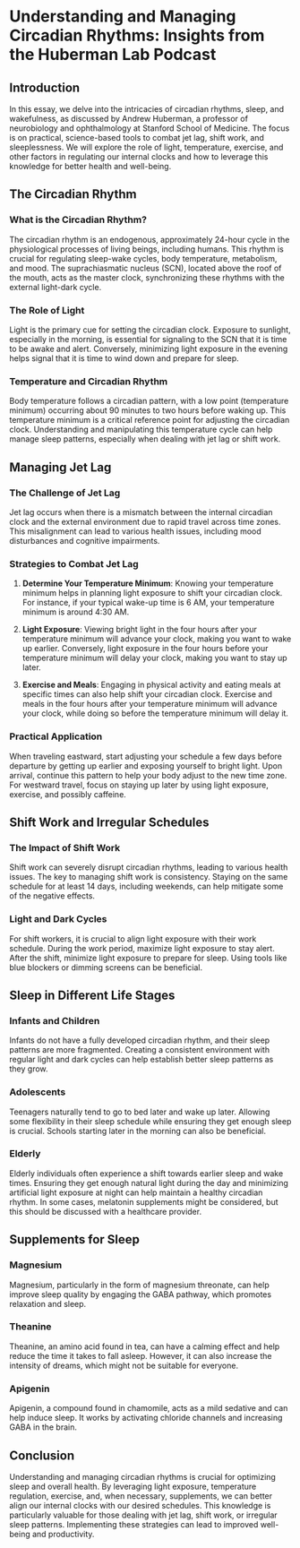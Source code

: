 # Understanding and Managing Circadian Rhythms: Insights from the Huberman Lab Podcast

## Introduction

In this essay, we delve into the intricacies of circadian rhythms, sleep, and wakefulness, as discussed by Andrew Huberman, a professor of neurobiology and ophthalmology at Stanford School of Medicine. The focus is on practical, science-based tools to combat jet lag, shift work, and sleeplessness. We will explore the role of light, temperature, exercise, and other factors in regulating our internal clocks and how to leverage this knowledge for better health and well-being.

## The Circadian Rhythm

### What is the Circadian Rhythm?

The circadian rhythm is an endogenous, approximately 24-hour cycle in the physiological processes of living beings, including humans. This rhythm is crucial for regulating sleep-wake cycles, body temperature, metabolism, and mood. The suprachiasmatic nucleus (SCN), located above the roof of the mouth, acts as the master clock, synchronizing these rhythms with the external light-dark cycle.

### The Role of Light

Light is the primary cue for setting the circadian clock. Exposure to sunlight, especially in the morning, is essential for signaling to the SCN that it is time to be awake and alert. Conversely, minimizing light exposure in the evening helps signal that it is time to wind down and prepare for sleep.

### Temperature and Circadian Rhythm

Body temperature follows a circadian pattern, with a low point (temperature minimum) occurring about 90 minutes to two hours before waking up. This temperature minimum is a critical reference point for adjusting the circadian clock. Understanding and manipulating this temperature cycle can help manage sleep patterns, especially when dealing with jet lag or shift work.

## Managing Jet Lag

### The Challenge of Jet Lag

Jet lag occurs when there is a mismatch between the internal circadian clock and the external environment due to rapid travel across time zones. This misalignment can lead to various health issues, including mood disturbances and cognitive impairments.

### Strategies to Combat Jet Lag

1. **Determine Your Temperature Minimum**: Knowing your temperature minimum helps in planning light exposure to shift your circadian clock. For instance, if your typical wake-up time is 6 AM, your temperature minimum is around 4:30 AM.
   
2. **Light Exposure**: Viewing bright light in the four hours after your temperature minimum will advance your clock, making you want to wake up earlier. Conversely, light exposure in the four hours before your temperature minimum will delay your clock, making you want to stay up later.

3. **Exercise and Meals**: Engaging in physical activity and eating meals at specific times can also help shift your circadian clock. Exercise and meals in the four hours after your temperature minimum will advance your clock, while doing so before the temperature minimum will delay it.

### Practical Application

When traveling eastward, start adjusting your schedule a few days before departure by getting up earlier and exposing yourself to bright light. Upon arrival, continue this pattern to help your body adjust to the new time zone. For westward travel, focus on staying up later by using light exposure, exercise, and possibly caffeine.

## Shift Work and Irregular Schedules

### The Impact of Shift Work

Shift work can severely disrupt circadian rhythms, leading to various health issues. The key to managing shift work is consistency. Staying on the same schedule for at least 14 days, including weekends, can help mitigate some of the negative effects.

### Light and Dark Cycles

For shift workers, it is crucial to align light exposure with their work schedule. During the work period, maximize light exposure to stay alert. After the shift, minimize light exposure to prepare for sleep. Using tools like blue blockers or dimming screens can be beneficial.

## Sleep in Different Life Stages

### Infants and Children

Infants do not have a fully developed circadian rhythm, and their sleep patterns are more fragmented. Creating a consistent environment with regular light and dark cycles can help establish better sleep patterns as they grow.

### Adolescents

Teenagers naturally tend to go to bed later and wake up later. Allowing some flexibility in their sleep schedule while ensuring they get enough sleep is crucial. Schools starting later in the morning can also be beneficial.

### Elderly

Elderly individuals often experience a shift towards earlier sleep and wake times. Ensuring they get enough natural light during the day and minimizing artificial light exposure at night can help maintain a healthy circadian rhythm. In some cases, melatonin supplements might be considered, but this should be discussed with a healthcare provider.

## Supplements for Sleep

### Magnesium

Magnesium, particularly in the form of magnesium threonate, can help improve sleep quality by engaging the GABA pathway, which promotes relaxation and sleep.

### Theanine

Theanine, an amino acid found in tea, can have a calming effect and help reduce the time it takes to fall asleep. However, it can also increase the intensity of dreams, which might not be suitable for everyone.

### Apigenin

Apigenin, a compound found in chamomile, acts as a mild sedative and can help induce sleep. It works by activating chloride channels and increasing GABA in the brain.

## Conclusion

Understanding and managing circadian rhythms is crucial for optimizing sleep and overall health. By leveraging light exposure, temperature regulation, exercise, and, when necessary, supplements, we can better align our internal clocks with our desired schedules. This knowledge is particularly valuable for those dealing with jet lag, shift work, or irregular sleep patterns. Implementing these strategies can lead to improved well-being and productivity.